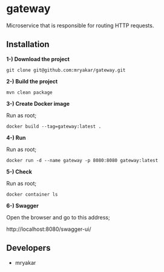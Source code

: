 # gateway

Microservice that is responsible for routing HTTP requests.

## Installation

**1-) Download the project**

````text
git clone git@github.com:mryakar/gateway.git
````

**2-) Build the project**

````shell
mvn clean package
````

**3-) Create Docker image**

Run as root;

````shell
docker build --tag=gateway:latest .
````

**4-) Run**

Run as root;

````shell
docker run -d --name gateway -p 8080:8080 gateway:latest
````

**5-) Check**

Run as root;

````shell
docker container ls
````

**6-) Swagger**

Open the browser and go to this address;

http://localhost:8080/swagger-ui/

## Developers

* mryakar